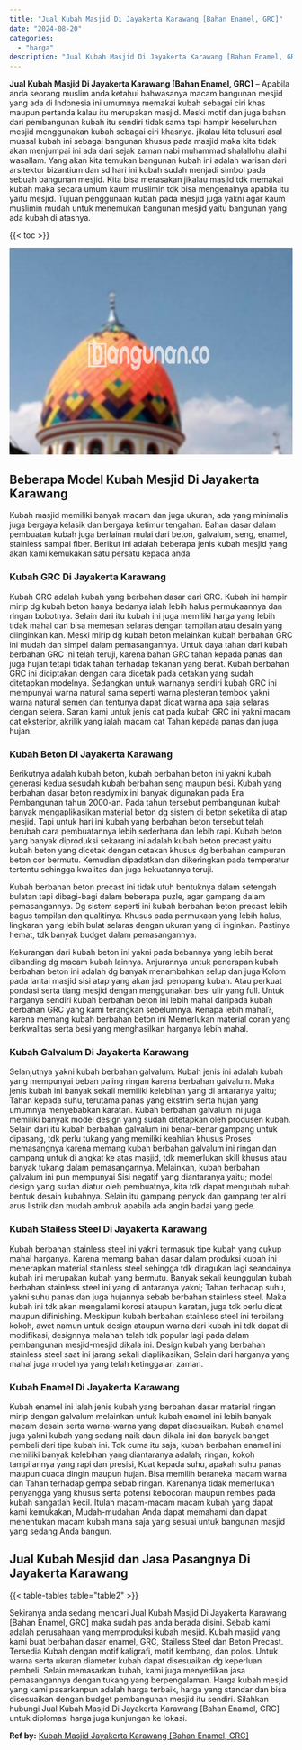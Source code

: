 ```yaml
---
title: "Jual Kubah Masjid Di Jayakerta Karawang [Bahan Enamel, GRC]"
date: "2024-08-20"
categories: 
  - "harga"
description: "Jual Kubah Masjid Di Jayakerta Karawang [Bahan Enamel, GRC]. Sekiranya anda sedang mencari Jual Kubah Masjid Di Jayakerta Karawang [Bahan Enamel, GRC] maka..."
---
```


**Jual Kubah Masjid Di Jayakerta Karawang \[Bahan Enamel, GRC\]** – Apabila anda seorang muslim anda ketahui bahwasanya macam bangunan mesjid yang ada di Indonesia ini umumnya memakai kubah sebagai ciri khas maupun pertanda kalau itu merupakan masjid. Meski motif dan juga bahan dari pembangunan kubah itu sendiri tidak sama tapi hampir keseluruhan mesjid menggunakan kubah sebagai ciri khasnya. jikalau kita telusuri asal muasal kubah ini sebagai bangunan khusus pada masjid maka kita tidak akan menjumpai ini ada dari sejak zaman nabi muhammad shalallohu alaihi wasallam. Yang akan kita temukan bangunan kubah ini adalah warisan dari arsitektur bizantium dan sd hari ini kubah sudah menjadi simbol pada sebuah bangunan mesjid. Kita bisa merasakan jikalau masjid tdk memakai kubah maka secara umum kaum muslimin tdk bisa mengenalnya apabila itu yaitu mesjid. Tujuan penggunaan kubah pada mesjid juga yakni agar kaum muslimin mudah untuk menemukan bangunan mesjid yaitu bangunan yang ada kubah di atasnya.

{{< toc >}}

![Jual Kubah Masjid Di Jayakerta Karawang [Bahan Enamel, GRC]](/images/jual-kubah-masjid-08.png)

## Beberapa Model Kubah Mesjid Di Jayakerta Karawang

Kubah masjid memiliki banyak macam dan juga ukuran, ada yang minimalis juga bergaya kelasik dan bergaya ketimur tengahan. Bahan dasar dalam pembuatan kubah juga berlainan mulai dari beton, galvalum, seng, enamel, stainless sampai fiber. Berikut ini adalah beberapa jenis kubah mesjid yang akan kami kemukakan satu persatu kepada anda.

### Kubah GRC Di Jayakerta Karawang

Kubah GRC adalah kubah yang berbahan dasar dari GRC. Kubah ini hampir mirip dg kubah beton hanya bedanya ialah lebih halus permukaannya dan ringan bobotnya. Selain dari itu kubah ini juga memiliki harga yang lebih tidak mahal dan bisa memesan selaras dengan tampilan atau desain yang diinginkan kan. Meski mirip dg kubah beton melainkan kubah berbahan GRC ini mudah dan simpel dalam pemasangannya. Untuk daya tahan dari kubah berbahan GRC ini telah teruji, karena bahan GRC tahan kepada panas dan juga hujan tetapi tidak tahan terhadap tekanan yang berat. Kubah berbahan GRC ini diciptakan dengan cara dicetak pada cetakan yang sudah ditetapkan modelnya. Sedangkan untuk warnanya sendiri kubah GRC ini mempunyai warna natural sama seperti warna plesteran tembok yakni warna natural semen dan tentunya dapat dicat warna apa saja selaras dengan selera. Saran kami untuk jenis cat pada kubah GRC ini yakni macam cat eksterior, akrilik yang ialah macam cat Tahan kepada panas dan juga hujan.

### Kubah Beton Di Jayakerta Karawang

Berikutnya adalah kubah beton, kubah berbahan beton ini yakni kubah generasi kedua sesudah kubah berbahan seng maupun besi. Kubah yang berbahan dasar beton readymix ini banyak digunakan pada Era Pembangunan tahun 2000-an. Pada tahun tersebut pembangunan kubah banyak mengaplikasikan material beton dg sistem di beton seketika di atap mesjid. Tapi untuk hari ini kubah yang berbahan beton tersebut telah berubah cara pembuatannya lebih sederhana dan lebih rapi. Kubah beton yang banyak diproduksi sekarang ini adalah kubah beton precast yaitu kubah beton yang dicetak dengan cetakan khusus dg berbahan campuran beton cor bermutu. Kemudian dipadatkan dan dikeringkan pada temperatur tertentu sehingga kwalitas dan juga kekuatannya teruji.

Kubah berbahan beton precast ini tidak utuh bentuknya dalam setengah bulatan tapi dibagi-bagi dalam beberapa puzle, agar gampang dalam pemasangannya. Dg sistem seperti ini kubah berbahan beton precast lebih bagus tampilan dan qualitinya. Khusus pada permukaan yang lebih halus, lingkaran yang lebih bulat selaras dengan ukuran yang di inginkan. Pastinya hemat, tdk banyak budget dalam pemasangannya.

Kekurangan dari kubah beton ini yakni pada bebannya yang lebih berat dibanding dg macam kubah lainnya. Anjurannya untuk penerapan kubah berbahan beton ini adalah dg banyak menambahkan selup dan juga Kolom pada lantai masjid sisi atap yang akan jadi penopang kubah. Atau perkuat pondasi serta tiang mesjid dengan menggunakan besi ulir yang full. Untuk harganya sendiri kubah berbahan beton ini lebih mahal daripada kubah berbahan GRC yang kami terangkan sebelumnya. Kenapa lebih mahal?, karena memang kubah berbahan beton ini Memerlukan material coran yang berkwalitas serta besi yang menghasilkan harganya lebih mahal.

### Kubah Galvalum Di Jayakerta Karawang

Selanjutnya yakni kubah berbahan galvalum. Kubah jenis ini adalah kubah yang mempunyai beban paling ringan karena berbahan galvalum. Maka jenis kubah ini banyak sekali memiliki kelebihan yang di antaranya yaitu; Tahan kepada suhu, terutama panas yang ekstrim serta hujan yang umumnya menyebabkan karatan. Kubah berbahan galvalum ini juga memiliki banyak model design yang sudah ditetapkan oleh produsen kubah. Selain dari itu kubah berbahan galvalum ini benar-benar gampang untuk dipasang, tdk perlu tukang yang memiliki keahlian khusus Proses memasangnya karena memang kubah berbahan galvalum ini ringan dan gampang untuk di angkat ke atas masjid, tdk memerlukan skill khusus atau banyak tukang dalam pemasangannya. Melainkan, kubah berbahan galvalum ini pun mempunyai Sisi negatif yang diantaranya yaitu; model design yang sudah diatur oleh pembuatnya, kita tdk dapat mengubah rubah bentuk desain kubahnya. Selain itu gampang penyok dan gampang ter aliri arus listrik dan mudah ambruk apabila ada angin badai yang gede.

### Kubah Stailess Steel Di Jayakerta Karawang

Kubah berbahan stainless steel ini yakni termasuk tipe kubah yang cukup mahal harganya. Karena memang bahan dasar dalam produksi kubah ini menerapkan material stainless steel sehingga tdk diragukan lagi seandainya kubah ini merupakan kubah yang bermutu. Banyak sekali keunggulan kubah berbahan stainless steel ini yang di antaranya yakni; Tahan terhadap suhu, yakni suhu panas dan juga hujannya sebab berbahan stainless steel. Maka kubah ini tdk akan mengalami korosi ataupun karatan, juga tdk perlu dicat maupun difinishing. Meskipun kubah berbahan stainless steel ini terbilang kokoh, awet namun untuk design ataupun warna dari kubah ini tdk dapat di modifikasi, designnya malahan telah tdk popular lagi pada dalam pembangunan mesjid-mesjid dikala ini. Design kubah yang berbahan stainless steel saat ini jarang sekali diaplikasikan, Selain dari harganya yang mahal juga modelnya yang telah ketinggalan zaman.

### Kubah Enamel Di Jayakerta Karawang

Kubah enamel ini ialah jenis kubah yang berbahan dasar material ringan mirip dengan galvalum melainkan untuk kubah enamel ini lebih banyak macam desain serta warna-warna yang dapat disesuaikan. Kubah enamel juga yakni kubah yang sedang naik daun dikala ini dan banyak banget pembeli dari tipe kubah ini. Tdk cuma itu saja, kubah berbahan enamel ini memiliki banyak kelebihan yang diantaranya adalah; ringan, kokoh tampilannya yang rapi dan presisi, Kuat kepada suhu, apakah suhu panas maupun cuaca dingin maupun hujan. Bisa memilih beraneka macam warna dan Tahan terhadap gempa sebab ringan. Karenanya tidak memerlukan penyangga yang khusus serta potensi kebocoran maupun rembes pada kubah sangatlah kecil. Itulah macam-macam macam kubah yang dapat kami kemukakan, Mudah-mudahan Anda dapat memahami dan dapat menentukan macam kubah mana saja yang sesuai untuk bangunan masjid yang sedang Anda bangun.

## Jual Kubah Mesjid dan Jasa Pasangnya Di Jayakerta Karawang

{{< table-tables table="table2" >}}

Sekiranya anda sedang mencari Jual Kubah Masjid Di Jayakerta Karawang \[Bahan Enamel, GRC\] maka sudah pas anda berada disini. Sebab kami adalah perusahaan yang memproduksi kubah mesjid. Kubah masjid yang kami buat berbahan dasar enamel, GRC, Stailess Steel dan Beton Precast. Tersedia Kubah dengan motif kaligrafi, motif kembang, dan polos. Untuk warna serta ukuran diameter kubah dapat disesuaikan dg keperluan pembeli. Selain memasarkan kubah, kami juga menyedikan jasa pemasangannya dengan tukang yang berpengalaman. Harga kubah mesjid yang kami pasarkanpun adalah harga terbaik, harga yang standar dan bisa disesuaikan dengan budget pembangunan mesjid itu sendiri. Silahkan hubungi Jual Kubah Masjid Di Jayakerta Karawang \[Bahan Enamel, GRC\] untuk diplomasi harga juga kunjungan ke lokasi.

**Ref by:** [Kubah Masjid Jayakerta Karawang [Bahan Enamel, GRC]](https://id.wikipedia.org/wiki/Kubah)
